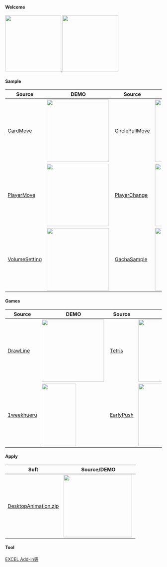 #### Welcome
<a href="https://github.com/little-hoge">
  <img align="" height="180px" src="https://github-readme-stats.vercel.app/api?username=little-hoge&show_icons=true&theme=vue-dark" />
</a>
<a href="https://github.com/little-hoge">
  <img align="" height="180px" src="https://github-readme-stats.vercel.app/api/top-langs/?username=little-hoge&layout=compact&show_icons=true&theme=vue-dark" />
</a>

#### Sample
|  Source | DEMO  |  Source | DEMO  |  Source | DEMO
| ---- | ---- | ---- | ---- | ---- | ---- |
| [CardMove](https://github.com/little-hoge/CardMoveSample) |  <a href="https://little-hoge.github.io/CardMoveSample/"><img align="left" height="200px" src="https://user-images.githubusercontent.com/3638785/95680953-20902c80-0c18-11eb-9a1e-e6b2091c0c4d.gif" />  |  [CirclePullMove](https://github.com/little-hoge/CirclePullMoveSample) | <a href="https://little-hoge.github.io/CirclePullMoveSample/"><img align="left" height="200px" src="https://user-images.githubusercontent.com/3638785/93017563-b2e6e580-f604-11ea-8c24-85ac2dd82829.gif" />   |   [DrawLine](https://github.com/little-hoge/DrawLineSample)  | <a href="https://little-hoge.github.io/DrawLineSample/"><img align="left" height="200px" src="https://user-images.githubusercontent.com/3638785/92345277-be697680-f103-11ea-8c36-dd55e9dbcb72.gif" /> |
| [PlayerMove](https://github.com/little-hoge/PlayerMoveSample) |  <a href="https://little-hoge.github.io/PlayerMoveSample/"><img align="left" height="200px" src="https://user-images.githubusercontent.com/3638785/94229448-8010eb80-ff3a-11ea-98ac-8b9d593e74b3.gif" />  | [PlayerChange](https://github.com/little-hoge/PlayerChangeSample) |  <a href="https://little-hoge.github.io/PlayerChangeSample/"><img align="left" height="200px" src="https://user-images.githubusercontent.com/3638785/94316288-0b33c500-ffbf-11ea-9d3d-903d310ae20c.gif" />  | [SelectCursor](https://github.com/little-hoge/SelectCursorSample) |  <a href="https://little-hoge.github.io/SelectCursorSample/"><img align="left" height="200px" src="https://user-images.githubusercontent.com/3638785/97371298-37ab6b80-18f4-11eb-8859-69ba298d736c.gif" />  
| [VolumeSetting](https://github.com/little-hoge/VolumeSettingSample) |  <a href="https://little-hoge.github.io/VolumeSettingSample/"><img align="left" height="200px" src="https://user-images.githubusercontent.com/3638785/98488907-01180e00-226f-11eb-8487-8666e6f30d86.gif" />   | [GachaSample](https://little-hoge.github.io/CardMoveSample/)  |  <a href="https://little-hoge.github.io/GachaSample/"><img align="left" height="200px" src="https://user-images.githubusercontent.com/3638785/132542359-ac8f7dd9-b8f9-48da-9c52-87c9ba270529.gif" />   |   |   |



#### Games
|  Source | DEMO  |  Source | DEMO |  Source | DEMO
| ---- | ---- | ---- | ---- | ---- | ---- |
| [DrawLine](https://github.com/little-hoge/DrawLine) |  <a href="https://little-hoge.github.io/DrawLine/"><img align="left" height="200px" src="https://user-images.githubusercontent.com/3638785/92312454-a9092500-effb-11ea-84f3-56bffa5d479c.gif" /> | [Tetris](https://github.com/little-hoge/tetris)  | <a href="https://little-hoge.github.io/tetris/"><img align="left" height="200px" src="https://user-images.githubusercontent.com/3638785/90015586-c3453100-dce3-11ea-959d-6de3a24d19ee.gif" />  | [Exploding](https://github.com/little-hoge/Exploding)  | <a href="https://little-hoge.github.io/Exploding/"><img align="left" height="200px" src="https://user-images.githubusercontent.com/3638785/79036062-4c960b00-7bff-11ea-8378-8555aa1de6b2.gif" />
|   [1weekhueru](https://github.com/little-hoge/1weekhueru)  | <a href="https://little-hoge.github.io/1weekhueru/"><img align="left" height="200px" width="110px" src="https://user-images.githubusercontent.com/3638785/91658124-6a5a0300-eb01-11ea-8d50-3294f524083b.gif" />   |   [EarlyPush](https://github.com/little-hoge/EarlyPush)  | <a href="https://little-hoge.github.io/EarlyPush/"><img align="left" height="200px" src="https://user-images.githubusercontent.com/3638785/77823674-363c7980-7140-11ea-87b7-b7703289c471.PNG" />   | [EarlyPushSiritori](https://github.com/little-hoge/EarlyPushSiritori)  | <a href="https://github.com/little-hoge/EarlyPush"><img align="left" height="200px" src="https://user-images.githubusercontent.com/3638785/79637831-32d76380-81bd-11ea-8e99-8e20fce42f1e.PNG" />

#### Apply
|  Soft  | Source/DEMO |
| ---- | ---- |
| [DesktopAnimation.zip](https://github.com/little-hoge/DesktopAnimation/releases/download/v1.50/DesktopAnimation_ver1.50.zip) | <a href="https://github.com/little-hoge/DesktopAnimation"><img align="left" height="200px" width="220px" src="https://user-images.githubusercontent.com/3638785/89733501-e4621380-da90-11ea-89b1-fdbdb389156a.gif" /> |

#### Tool
[EXCEL Add-in等](https://github.com/little-hoge/Tool)
